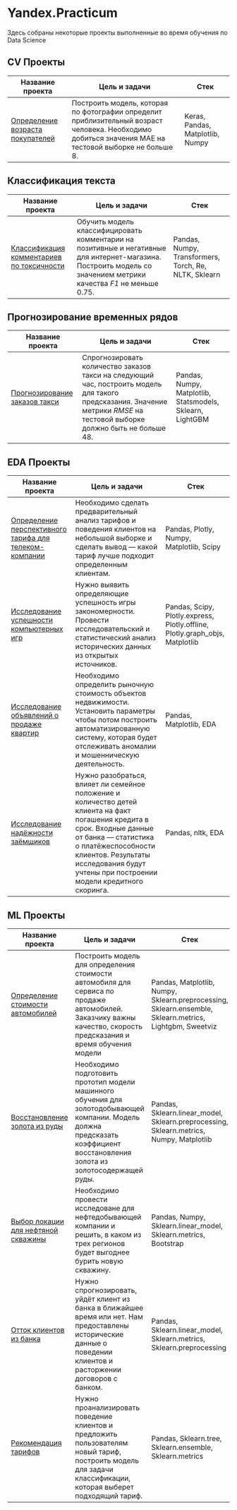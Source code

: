 # Yandex.Practicum

Здесь собраны некоторые проекты выполненные во время обучения по Data Science

## CV Проекты

Название проекта | Цель и задачи | Стек
--- | --- | ---
[Определение возраста покупателей](https://github.com/HappyDari/Yandex.Practicum/blob/09b83464e3be941ee846ad70df8b9ea5c1fc5df8/Text_classification/%D0%9A%D0%BB%D0%B0%D1%81%D1%81%D0%B8%D1%84%D0%B8%D0%BA%D0%B0%D1%86%D0%B8%D1%8F%20%D0%BA%D0%BE%D0%BC%D0%BC%D0%B5%D0%BD%D1%82%D0%B0%D1%80%D0%B8%D0%B5%D0%B2%20%D0%BF%D0%BE%20%D1%82%D0%BE%D0%BA%D1%81%D0%B8%D1%87%D0%BD%D0%BE%D1%81%D1%82%D0%B8.ipynb) | Построить модель, которая по фотографии определит приблизительный возраст человека. Необходимо добиться значения MAE на тестовой выборке не больше 8. | Keras, Pandas, Matplotlib, Numpy |

## Классификация текста
Название проекта | Цель и задачи | Стек
--- | --- | ---
[Классификация комментариев по токсичности](https://github.com/HappyDari/Yandex.Practicum/blob/09b83464e3be941ee846ad70df8b9ea5c1fc5df8/Text_classification/%D0%9A%D0%BB%D0%B0%D1%81%D1%81%D0%B8%D1%84%D0%B8%D0%BA%D0%B0%D1%86%D0%B8%D1%8F%20%D0%BA%D0%BE%D0%BC%D0%BC%D0%B5%D0%BD%D1%82%D0%B0%D1%80%D0%B8%D0%B5%D0%B2%20%D0%BF%D0%BE%20%D1%82%D0%BE%D0%BA%D1%81%D0%B8%D1%87%D0%BD%D0%BE%D1%81%D1%82%D0%B8.ipynb) | Обучить модель классифицировать комментарии на позитивные и негативные для интернет-магазина. Построить модель со значением метрики качества *F1* не меньше 0.75. | Pandas, Numpy, Transformers, Torch, Re, NLTK, Sklearn      |

## Прогнозирование временных рядов
Название проекта | Цель и задачи | Стек
--- | --- | ---
[Прогнозирование заказов такси](https://github.com/HappyDari/Yandex.Practicum/blob/09b83464e3be941ee846ad70df8b9ea5c1fc5df8/Time-series_analysis/%D0%9F%D1%80%D0%BE%D0%B3%D0%BD%D0%BE%D0%B7%D0%B8%D1%80%D0%BE%D0%B2%D0%B0%D0%BD%D0%B8%D0%B5%20%D0%B7%D0%B0%D0%BA%D0%B0%D0%B7%D0%BE%D0%B2%20%D1%82%D0%B0%D0%BA%D1%81%D0%B8.ipynb) | Спрогнозировать количество заказов такси на следующий час, построить модель для такого предсказания. Значение метрики *RMSE* на тестовой выборке должно быть не больше 48. | Pandas, Numpy, Matplotlib, Statsmodels, Sklearn, LightGBM |

## EDA Проекты
Название проекта | Цель и задачи | Стек
--- | --- | ---
[Определение перспективного тарифа для телеком-компании](https://github.com/HappyDari/Yandex.Practicum/blob/0f468d6aaba88785187ad4091532c4cb4e49b6b9/Statistical_DA/%D0%9E%D0%BF%D1%80%D0%B5%D0%B4%D0%B5%D0%BB%D0%B5%D0%BD%D0%B8%D0%B5%20%D0%BF%D0%B5%D1%80%D1%81%D0%BF%D0%B5%D0%BA%D1%82%D0%B8%D0%B2%D0%BD%D0%BE%D0%B3%D0%BE%20%D1%82%D0%B0%D1%80%D0%B8%D1%84%D0%B0%20%D0%B4%D0%BB%D1%8F%20%D1%82%D0%B5%D0%BB%D0%B5%D0%BA%D0%BE%D0%BC-%D0%BA%D0%BE%D0%BC%D0%BF%D0%B0%D0%BD%D0%B8%D0%B8.ipynb) | Необходимо сделать предварительный анализ тарифов и поведения клиентов на небольшой выборке и сделать вывод — какой тариф лучше подходит определенным клиентам. | Pandas, Plotly, Numpy, Matplotlib, Scipy 
[Исследование успешности компьютерных игр](https://github.com/HappyDari/Yandex.Practicum/blob/09b83464e3be941ee846ad70df8b9ea5c1fc5df8/Computer_games_DA/%D0%98%D1%81%D1%81%D0%BB%D0%B5%D0%B4%D0%BE%D0%B2%D0%B0%D0%BD%D0%B8%D0%B5%20%D1%83%D1%81%D0%BF%D0%B5%D1%88%D0%BD%D0%BE%D1%81%D1%82%D0%B8%20%D0%BA%D0%BE%D0%BC%D0%BF%D1%8C%D1%8E%D1%82%D0%B5%D1%80%D0%BD%D1%8B%D1%85%20%D0%B8%D0%B3%D1%80.ipynb) | Нужно выявить определяющие успешность игры закономерности. Провести исследовательский и статистический анализ исторических данных из открытых источников. | Pandas, Scipy,  Plotly.express, Plotly.offline, Plotly.graph_objs, Matplotlib
[Исследование объявлений о продаже квартир](https://github.com/HappyDari/Yandex.Practicum/blob/09b83464e3be941ee846ad70df8b9ea5c1fc5df8/EDA_project/%D0%98%D1%81%D1%81%D0%BB%D0%B5%D0%B4%D0%BE%D0%B2%D0%B0%D0%BD%D0%B8%D0%B5%20%D0%BE%D0%B1%D1%8A%D1%8F%D0%B2%D0%BB%D0%B5%D0%BD%D0%B8%D0%B9%20%D0%BE%20%D0%BF%D1%80%D0%BE%D0%B4%D0%B0%D0%B6%D0%B5%20%D0%BA%D0%B2%D0%B0%D1%80%D1%82%D0%B8%D1%80.ipynb) | Необходимо определить рыночную стоимость объектов недвижимости. Установить параметры чтобы потом построить автоматизированную систему, которая будет отслеживать аномалии и мошенническую деятельность. | Pandas, Matplotlib, EDA
[Исследование надёжности заёмщиков](https://github.com/HappyDari/Yandex.Practicum/blob/09b83464e3be941ee846ad70df8b9ea5c1fc5df8/Preprocessing/%D0%98%D1%81%D1%81%D0%BB%D0%B5%D0%B4%D0%BE%D0%B2%D0%B0%D0%BD%D0%B8%D0%B5%20%D0%BD%D0%B0%D0%B4%D0%B5%D0%B6%D0%BD%D0%BE%D1%81%D1%82%D0%B8%20%D0%B7%D0%B0%D0%B5%D0%BC%D1%89%D0%B8%D0%BA%D0%BE%D0%B2.ipynb) | Нужно разобраться, влияет ли семейное положение и количество детей клиента на факт погашения кредита в срок. Входные данные от банка — статистика о платёжеспособности клиентов. Результаты исследования будут учтены при построении модели кредитного скоринга. | Pandas, nltk, EDA

## ML Проекты

Название проекта | Цель и задачи | Стек
--- | --- | ---
[Определение стоимости автомобилей](https://github.com/HappyDari/Yandex.Practicum/blob/09b83464e3be941ee846ad70df8b9ea5c1fc5df8/Car_cost_analysis/%D0%9E%D0%BF%D1%80%D0%B5%D0%B4%D0%B5%D0%BB%D0%B5%D0%BD%D0%B8%D0%B5%20%D1%81%D1%82%D0%BE%D0%B8%D0%BC%D0%BE%D1%81%D1%82%D0%B8%20%D0%B0%D0%B2%D1%82%D0%BE%D0%BC%D0%BE%D0%B1%D0%B8%D0%BB%D0%B5%D0%B9.ipynb)  | Построить модель для определения стоимости автомобиля для сервиса по продаже автомобилей. Заказчику важны качество, скорость предсказания и время обучения модели | Pandas, Matplotlib, Numpy, Sklearn.preprocessing, Sklearn.ensemble, Sklearn.metrics, Lightgbm, Sweetviz  |
[Восстановление золота из руды](https://github.com/HappyDari/Yandex.Practicum/blob/09b83464e3be941ee846ad70df8b9ea5c1fc5df8/ML_4/%D0%92%D0%BE%D1%81%D1%81%D1%82%D0%B0%D0%BD%D0%BE%D0%B2%D0%BB%D0%B5%D0%BD%D0%B8%D0%B5%20%D0%B7%D0%BE%D0%BB%D0%BE%D1%82%D0%B0%20%D0%B8%D0%B7%20%D1%80%D1%83%D0%B4%D1%8B.ipynb) | Необходимо подготовить прототип модели машинного обучения для золотодобывающей компании. Модель должна предсказать коэффициент восстановления золота из золотосодержащей руды. | Pandas, Sklearn.linear_model, Sklearn.preprocessing, Sklearn.metrics, Numpy, Matplotlib 
[Выбор локации для нефтяной скважины](https://github.com/HappyDari/Yandex.Practicum/blob/09b83464e3be941ee846ad70df8b9ea5c1fc5df8/ML_3/%D0%92%D1%8B%D0%B1%D0%BE%D1%80%20%D0%BB%D0%BE%D0%BA%D0%B0%D1%86%D0%B8%D0%B8%20%D0%B4%D0%BB%D1%8F%20%D0%BD%D0%B5%D1%84%D1%82%D1%8F%D0%BD%D0%BE%D0%B9%20%D1%81%D0%BA%D0%B2%D0%B0%D0%B6%D0%B8%D0%BD%D1%8B.ipynb) | Необходимо провести исследоване для нефтедобывающей компании и решить, в каком из трех регионов будет выгоднее бурить новую скважину. | Pandas, Numpy, Sklearn.linear_model, Sklearn.metrics, Bootstrap
[Отток клиентов из банка](https://github.com/HappyDari/Yandex.Practicum/blob/09b83464e3be941ee846ad70df8b9ea5c1fc5df8/ML_2/%D0%9E%D1%82%D1%82%D0%BE%D0%BA%20%D0%BA%D0%BB%D0%B8%D0%B5%D0%BD%D1%82%D0%BE%D0%B2.ipynb) | Нужно спрогнозировать, уйдёт клиент из банка в ближайшее время или нет. Нам предоставлены исторические данные о поведении клиентов и расторжении договоров с банком. | Pandas, Sklearn.linear_model, Sklearn.metrics, Sklearn.preprocessing
[Рекомендация тарифов](https://github.com/HappyDari/Yandex.Practicum/blob/09b83464e3be941ee846ad70df8b9ea5c1fc5df8/ML_1/%D0%A0%D0%B5%D0%BA%D0%BE%D0%BC%D0%B5%D0%BD%D0%B4%D0%B0%D1%86%D0%B8%D1%8F%20%D1%82%D0%B0%D1%80%D0%B8%D1%84%D0%BE%D0%B2.ipynb) | Нужно проанализировать поведение клиентов и предложить пользователям новый тариф, построить модель для задачи классификации, которая выберет подходящий тариф.  | Pandas, Sklearn.tree, Sklearn.ensemble, Sklearn.metrics



